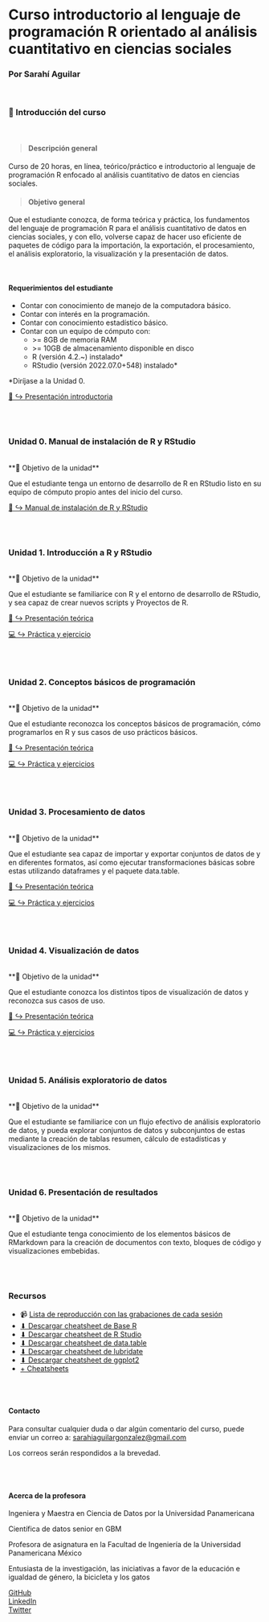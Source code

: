 # Curso introductorio al lenguaje de programación R orientado al análisis cuantitativo en ciencias sociales
### Por Sarahí Aguilar

<br/>

<!-- ------------------------ Introducción del curso ----------------------- -->

### **🏁 Introducción del curso**

<br/>

> #### **Descripción general**  
Curso de 20 horas, en línea, teórico/práctico e introductorio al lenguaje de programación R enfocado al análisis cuantitativo de datos en ciencias sociales.

> #### **Objetivo general**  
Que el estudiante conozca, de forma teórica y práctica, los fundamentos del lenguaje de programación R para el análisis cuantitativo de datos en ciencias sociales, y con ello, volverse capaz de hacer uso eficiente de paquetes de código para la importación, la exportación, el procesamiento, el análisis exploratorio, la visualización y la presentación de datos. 

<br/>

#### **Requerimientos del estudiante**  
* Contar con conocimiento de manejo de la computadora básico.
* Contar con interés en la programación.
* Contar con conocimiento estadístico básico.
* Contar con un equipo de cómputo con:
    + \>= 8GB de memoria RAM
    + \>= 10GB de almacenamiento disponible en disco
    + R (versión 4.2.~) instalado*
    + RStudio (versión 2022.07.0+548) instalado*
    
*Diríjase a la Unidad 0. 

[👋 ↪ Presentación introductoria](slides/intro.pdf)

<br/>

<!-- ------------------------------- Unidad 0 ------------------------------ -->

<br/>

### **Unidad 0. Manual de instalación de R y RStudio**

<br/>
**🚀 Objetivo de la unidad**

Que el estudiante tenga un entorno de desarrollo de R en RStudio listo en su equipo de cómputo propio antes del inicio del curso.

[🔧 ↪ Manual de instalación de R y RStudio](unidad0.html)  

<br/>

<!-- ------------------------------- Unidad 1 ------------------------------ -->

<br/>

### **Unidad 1. Introducción a R y RStudio**

<br/>
**🚀 Objetivo de la unidad**

Que el estudiante se familiarice con R y el entorno de desarrollo de RStudio, y sea capaz de crear nuevos scripts y Proyectos de R.

[📖 ↪ Presentación teórica](slides/unidad1.pdf)

[💻 ↪ Práctica y ejercicio](unidad1.html)

<br/>

<!-- ------------------------------- Unidad 2 ------------------------------ -->

<br/>

### **Unidad 2. Conceptos básicos de programación**

<br/>
**🚀 Objetivo de la unidad**

Que el estudiante reconozca los conceptos básicos de programación, cómo programarlos en R y sus casos de uso prácticos básicos.

[📖 ↪ Presentación teórica](slides/unidad2.pdf)

[💻 ↪ Práctica y ejercicios](unidad2.html)

<br/>

<!-- ------------------------------- Unidad 3 ------------------------------ -->

<br/>

### **Unidad 3. Procesamiento de datos**

<br/>
**🚀 Objetivo de la unidad**

Que el estudiante sea capaz de importar y exportar conjuntos de datos de y en diferentes formatos, así como ejecutar transformaciones básicas sobre estas utilizando dataframes y el paquete data.table. 

[📖 ↪ Presentación teórica](slides/unidad3.pdf)

[💻 ↪ Práctica y ejercicios](unidad3.html)

<br/>

<!-- ------------------------------- Unidad 4 ------------------------------ -->

<br/>

### **Unidad 4. Visualización de datos**

<br/>
**🚀 Objetivo de la unidad**

Que el estudiante conozca los distintos tipos de visualización de datos y reconozca sus casos de uso.

[📖 ↪ Presentación teórica](slides/unidad4.pdf)

[💻 ↪ Práctica y ejercicios](unidad4.html)

<br/>

<!-- ------------------------------- Unidad 5 ------------------------------ -->

<br/>

### **Unidad 5. Análisis exploratorio de datos**

<br/>
**🚀 Objetivo de la unidad**

Que el estudiante se familiarice con un flujo efectivo de análisis exploratorio de datos, y pueda explorar conjuntos de datos y subconjuntos de estas mediante la creación de tablas resumen, cálculo de estadísticas y visualizaciones de los mismos. 

<br/>

<!-- ------------------------------- Unidad 6 ------------------------------ -->

<br/>

### **Unidad 6. Presentación de resultados**

<br/>
**🚀 Objetivo de la unidad**

Que el estudiante tenga conocimiento de los elementos básicos de RMarkdown para la creación de documentos con texto, bloques de código y visualizaciones embebidas. 

<br/>

<!-- ------------------------------- Recursos ------------------------------ -->
<br/>

### **Recursos**

* 📹 [Lista de reproducción con las grabaciones de cada sesión](https://www.youtube.com/playlist?list=PLyLpFKjdn75ONuc1JiF3IT7SFLOaP8Din)
* [⬇ Descargar cheatsheet de Base R](cheatsheets/base-r.pdf)
* [⬇ Descargar cheatsheet de R Studio](cheatsheets/rstudio-ide.pdf)
* [⬇ Descargar cheatsheet de data.table](cheatsheets/datatable.pdf)
* [⬇ Descargar cheatsheet de lubridate](cheatsheets/lubridate.pdf)
* [⬇ Descargar cheatsheet de ggplot2](cheatsheets/data-visualization.pdf)
* [+ Cheatsheets](https://www.rstudio.com/resources/cheatsheets/)

<br/>

<!-- ------------------------------- Contacto ------------------------------ -->

<br/>

#### **Contacto**

Para consultar cualquier duda o dar algún comentario del curso, puede enviar un correo a: sarahiaguilargonzalez@gmail.com

Los correos serán respondidos a la brevedad. 

<br/>

<!-- ------------------------ Acerca de la profesora ----------------------- -->

<br/>

#### **Acerca de la profesora**

Ingeniera y Maestra en Ciencia de Datos por la Universidad Panamericana  

Científica de datos senior en GBM

Profesora de asignatura en la Facultad de Ingeniería de la Universidad Panamericana México

Entusiasta de la investigación, las iniciativas a favor de la educación e igualdad de género, la bicicleta y los gatos

[GitHub](https://github.com/sarahiaguilar)  
[LinkedIn](https://www.linkedin.com/in/sarahi-aguilar/)  
[Twitter](https://twitter.com/svrvhi)  
